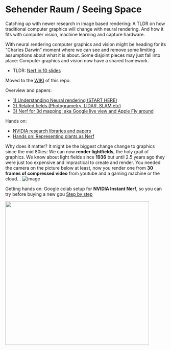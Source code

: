 # Sehender Raum / Seeing Space
Catching up with newer research in image based rendering: A TLDR on how traditional computer graphics will change with neural rendering. And how it fits with computer vision, machine learning and capture hardware.

With neural rendering computer graphics and vision might be heading for its "Charles Darwin" moment where we can see and remove some limiting assumptions about what it is about. Some disjoint pieces may just fall into place: Computer graphics and vision now have a shared framework.

* TLDR: <a href="https://docs.google.com/presentation/d/1eXI6p4hGbzW6OoX3S7gc-nZbHLf5bjqtqY36pFTXLOc/edit?usp=sharing">Nerf in 10 slides</a>
 
Moved to the <a href="https://github.com/3a1b2c3/seeingSpace/wiki">WIKI</a> of this repo.

Overview and papers:
* <a href="https://github.com/3a1b2c3/seeingSpace/wiki/1)-Sehender-Raum-:-Seeing-Space">1) Understanding Neural rendering (START HERE)</a>
* <a href="https://github.com/3a1b2c3/seeingSpace/wiki/2)-Related-fields-(Photogrametry,-LIDAR,-SLAM-etc)">2) Related fields (Photogrametry, LIDAR, SLAM etc)</a>
* <a href="https://github.com/3a1b2c3/seeingSpace/wiki/3)-Nerf-for-3d-mapping:-aka-Google-live-view-and-Apple-Fly-around">3) Nerf for 3d mapping: aka Google live view and Apple Fly around</a>

Hands on:
* <a href="https://github.com/3a1b2c3/seeingSpace/wiki/Instant-ngp,-nvdiffrec-and-Kaolin-wisp-library">NVIDIA research libraries and papers</a>
* <a href="https://github.com/3a1b2c3/seeingSpace/wiki/Hands-on:-Representing-plants-as-Nerf">Hands on: Representing plants as Nerf</a>


Why does it matter? It might be the biggest change change to graphics since the mid 80ies: We can now **render lightfields**, the holy grail of graphics. We know about light fields since **1936** but until 2.5 years ago they were just too expensive and impractical to create and render. You needed the camera on the picture below at least, now you render one from **30 frames of compressed video** from youtube and a gaming machine or the cloud...
![image](https://user-images.githubusercontent.com/74843139/173516914-cc56b3d4-8fff-49d3-968a-2ea47e259de9.png)




Getting hands on: Google colab setup for **NVIDIA Instant Nerf**, 
so you can  try before buying a new gpu <a href="https://github.com/3a1b2c3/seeingSpace/wiki/NVIDIA-instant-Nerf-on-google-colab,-train-a-nerf-without-a-massive-gpu">Step by step</a>


<img src="https://user-images.githubusercontent.com/74843139/172032036-f33a63f2-6a88-4ae5-b8df-fbbb72463592.png" width=450>


